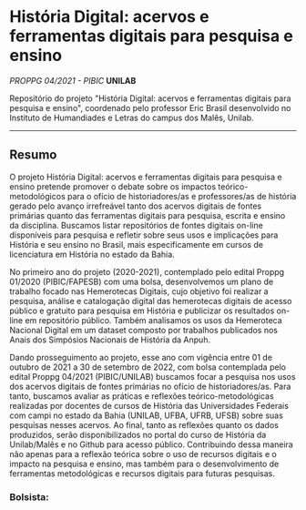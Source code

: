 # História Digital: acervos e ferramentas digitais para pesquisa e ensino

_PROPPG 04/2021 - PIBIC_ **UNILAB**

Repositório do projeto "História Digital: acervos e ferramentas digitais para pesquisa e ensino", coordenado pelo professor Eric Brasil desenvolvido no Instituto de Humandiades e Letras do campus dos Malês, Unilab.

---

## **Resumo**

O projeto História Digital: acervos e ferramentas digitais para pesquisa e ensino pretende promover o debate sobre os impactos teórico-
metodológicos para o ofício de historiadores/as e professores/as de história gerado pelo avanço irrefreável tanto dos acervos digitais de fontes
primárias quanto das ferramentas digitais para pesquisa, escrita e ensino da disciplina. Buscamos listar repositórios de fontes digitais on-line
disponíveis para pesquisa e refletir sobre seus usos e implicações para História e seu ensino no Brasil, mais especificamente em cursos de
licenciatura em História no estado da Bahia.

No primeiro ano do projeto (2020-2021), contemplado pelo edital Proppg 01/2020 (PIBIC/FAPESB) com uma bolsa, desenvolvemos um plano de trabalho focado nas Hemerotecas Digitais, cujo objetivo foi realizar a pesquisa, análise e catalogação digital das hemerotecas digitais de acesso público e gratuito para pesquisa em História e publicizar os resultados on-line em repositório público. Também analisamos os usos da Hemeroteca Nacional Digital em um dataset composto por trabalhos publicados nos Anais dos Simpósios Nacionais de História da Anpuh.

Dando prosseguimento ao projeto, esse ano com vigência entre 01 de outubro de 2021 a 30 de setembro de 2022, com bolsa contemplada pelo edital Proppg 04/2021 (PIBIC/UNILAB) buscamos focar a pesquisa nos usos dos acervos digitais de fontes primárias no ofício de historiadores/as. Para tanto, buscamos avaliar as práticas e reflexões teórico-metodológicas realizadas por docentes de cursos de História das Universidades Federais com campi no estado da Bahia (UNILAB, UFBA, UFRB, UFSB) sobre suas pesquisas nesses acervos. Ao final, tanto as reflexões quanto os dados produzidos, serão disponibilizados no portal do curso de História da Unilab/Malês e no Github para acesso público. Contribuindo dessa maneira não apenas para a reflexão teórica sobre o uso de recursos digitais e o impacto na pesquisa e ensino, mas também para o desenvolvimento de ferramentas metodológicas e recursos digitais para futuras pesquisas.

### Bolsista: 
